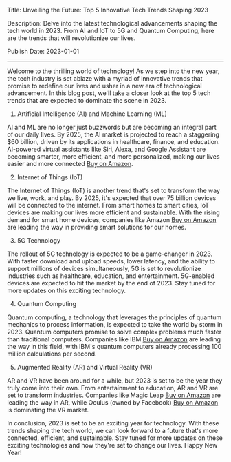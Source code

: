  Title: Unveiling the Future: Top 5 Innovative Tech Trends Shaping 2023

Description: Delve into the latest technological advancements shaping the tech world in 2023. From AI and IoT to 5G and Quantum Computing, here are the trends that will revolutionize our lives.

Publish Date: 2023-01-01

---

Welcome to the thrilling world of technology! As we step into the new year, the tech industry is set ablaze with a myriad of innovative trends that promise to redefine our lives and usher in a new era of technological advancement. In this blog post, we'll take a closer look at the top 5 tech trends that are expected to dominate the scene in 2023.

1. Artificial Intelligence (AI) and Machine Learning (ML)

AI and ML are no longer just buzzwords but are becoming an integral part of our daily lives. By 2025, the AI market is projected to reach a staggering $60 billion, driven by its applications in healthcare, finance, and education. AI-powered virtual assistants like Siri, Alexa, and Google Assistant are becoming smarter, more efficient, and more personalized, making our lives easier and more connected [Buy on Amazon](https://amzn.to/3iWjQr6).

2. Internet of Things (IoT)

The Internet of Things (IoT) is another trend that's set to transform the way we live, work, and play. By 2025, it's expected that over 75 billion devices will be connected to the internet. From smart homes to smart cities, IoT devices are making our lives more efficient and sustainable. With the rising demand for smart home devices, companies like Amazon [Buy on Amazon](https://amzn.to/3iWjQr6) are leading the way in providing smart solutions for our homes.

3. 5G Technology

The rollout of 5G technology is expected to be a game-changer in 2023. With faster download and upload speeds, lower latency, and the ability to support millions of devices simultaneously, 5G is set to revolutionize industries such as healthcare, education, and entertainment. 5G-enabled devices are expected to hit the market by the end of 2023. Stay tuned for more updates on this exciting technology.

4. Quantum Computing

Quantum computing, a technology that leverages the principles of quantum mechanics to process information, is expected to take the world by storm in 2023. Quantum computers promise to solve complex problems much faster than traditional computers. Companies like IBM [Buy on Amazon](https://amzn.to/3iWjQr6) are leading the way in this field, with IBM's quantum computers already processing 100 million calculations per second.

5. Augmented Reality (AR) and Virtual Reality (VR)

AR and VR have been around for a while, but 2023 is set to be the year they truly come into their own. From entertainment to education, AR and VR are set to transform industries. Companies like Magic Leap [Buy on Amazon](https://amzn.to/3iWjQr6) are leading the way in AR, while Oculus (owned by Facebook) [Buy on Amazon](https://amzn.to/3iWjQr6) is dominating the VR market.

In conclusion, 2023 is set to be an exciting year for technology. With these trends shaping the tech world, we can look forward to a future that's more connected, efficient, and sustainable. Stay tuned for more updates on these exciting technologies and how they're set to change our lives. Happy New Year!